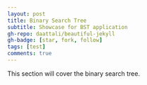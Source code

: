 ```yaml
---
layout: post
title: Binary Search Tree
subtitle: Showcase for BST application
gh-repo: daattali/beautiful-jekyll
gh-badge: [star, fork, follow]
tags: [test]
comments: true
---
```


This section will cover the binary search tree.
